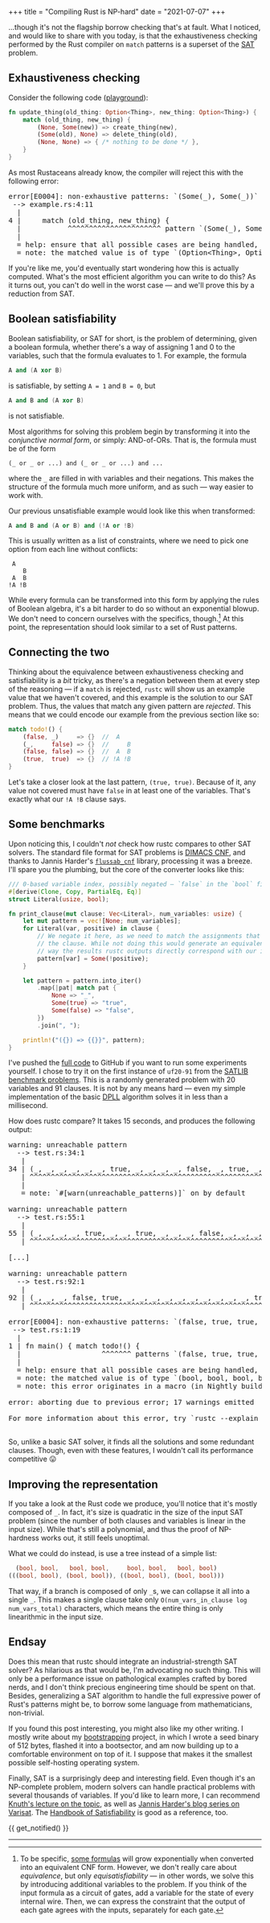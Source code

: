 +++
title = "Compiling Rust is NP-hard"
date = "2021-07-07"
+++

...though it's not the flagship borrow checking that's at fault.  What I
noticed, and would like to share with you today, is that the exhaustiveness
checking performed by the Rust compiler on `match` patterns is a superset of the
[SAT] problem. <!-- more -->

## Exhaustiveness checking

Consider the following code ([playground]):

```rust
fn update_thing(old_thing: Option<Thing>, new_thing: Option<Thing>) {
    match (old_thing, new_thing) {
        (None, Some(new)) => create_thing(new),
        (Some(old), None) => delete_thing(old),
        (None, None) => { /* nothing to be done */ },
    }
}
```

As most Rustaceans already know, the compiler will reject this with the
following error:

<pre class="ansi2html-content">
<span class="ansi1"></span><span class="ansi1 ansi38-9">error[E0004]</span><span class="ansi1">: non-exhaustive patterns: `(Some(_), Some(_))` not covered</span>
 <span class="ansi1"></span><span class="ansi1 ansi38-12">--&gt; </span>example.rs:4:11
  <span class="ansi1"></span><span class="ansi1 ansi38-12">|</span>
<span class="ansi1"></span><span class="ansi1 ansi38-12">4</span> <span class="ansi1"></span><span class="ansi1 ansi38-12">| </span>    match (old_thing, new_thing) {
  <span class="ansi1"></span><span class="ansi1 ansi38-12">| </span>          <span class="ansi1"></span><span class="ansi1 ansi38-9">^^^^^^^^^^^^^^^^^^^^^^</span> <span class="ansi1"></span><span class="ansi1 ansi38-9">pattern `(Some(_), Some(_))` not covered</span>
  <span class="ansi1"></span><span class="ansi1 ansi38-12">|</span>
  <span class="ansi1"></span><span class="ansi1 ansi38-12">= </span><span class="ansi1">help</span>: ensure that all possible cases are being handled, possibly by adding wildcards or more match arms
  <span class="ansi1"></span><span class="ansi1 ansi38-12">= </span><span class="ansi1">note</span>: the matched value is of type `(Option&lt;Thing&gt;, Option&lt;Thing&gt;)`
</pre>

If you're like me, you'd eventually start wondering how this is actually
computed. What's the most efficient algorithm you can write to do this? As it
turns out, you can't do well in the worst case — and we'll prove this by a
reduction from SAT.

## Boolean satisfiability

Boolean satisfiability, or SAT for short, is the problem of determining, given
a boolean formula, whether there's a way of assigning 1 and 0 to the
variables, such that the formula evaluates to 1. For example, the formula

```c++
A and (A xor B)
```

is satisfiable, by setting `A = 1` and `B = 0`, but

```c++
A and B and (A xor B)
```

is not satisfiable.

Most algorithms for solving this problem begin by transforming it into the
*conjunctive normal form*, or simply: AND-of-ORs. That is, the formula must be
of the form

```
(_ or _ or ...) and (_ or _ or ...) and ...
```

where the `_` are filled in with variables and their negations. This makes the
structure of the formula much more uniform, and as such — way easier to work
with.

Our previous unsatisfiable example would look like this when transformed:

```c++
A and B and (A or B) and (!A or !B)
```

This is usually written as a list of constraints, where we need to pick one
option from each line without conflicts:

```
 A
    B
 A  B
!A !B
```

While every formula can be transformed into this form by applying the rules of
Boolean algebra, it's a bit harder to do so without an exponential blowup. We
don't need to concern ourselves with the specifics, though.[^clausal] At this
point, the representation should look similar to a set of Rust patterns.

## Connecting the two

Thinking about the equivalence between exhaustiveness checking and
satisfiability is a *bit* tricky, as there's a negation between them at
every step of the reasoning — if a `match` is rejected, `rustc` will show us an
example value that we haven't covered, and this example is the solution to our SAT
problem. Thus, the values that match any given pattern are *rejected*. This
means that we could encode our example from the previous section like so:

```rust
match todo!() {
    (false, _)     => {}  //  A
    (_,     false) => {}  //     B
    (false, false) => {}  //  A  B
    (true,  true)  => {}  // !A !B
}
```

Let's take a closer look at the last pattern, `(true, true)`. Because of it, any
value not covered must have `false` in at least one of the variables. That's
exactly what our `!A !B` clause says.

## Some benchmarks

Upon noticing this, I couldn't *not* check how rustc compares to other SAT
solvers. The standard file format for SAT problems is [DIMACS CNF], and thanks
to Jannis Harder's [`flussab_cnf`] library, processing it was a breeze.
I'll spare you the plumbing, but the core of the converter looks like this:

```rust
/// 0-based variable index, possibly negated — `false` in the `bool` field means negated
#[derive(Clone, Copy, PartialEq, Eq)]
struct Literal(usize, bool);

fn print_clause(mut clause: Vec<Literal>, num_variables: usize) {
    let mut pattern = vec![None; num_variables];
    for Literal(var, positive) in clause {
        // We negate it here, as we need to match the assignments that *don't* satisfy
        // the clause. While not doing this would generate an equivalent instance, this
        // way the results rustc outputs directly correspond with our input.
        pattern[var] = Some(!positive);
    }

    let pattern = pattern.into_iter()
        .map(|pat| match pat {
            None => "_",
            Some(true) => "true",
            Some(false) => "false",
        })
        .join(", ");

    println!("({}) => {{}}", pattern);
}
```

I've pushed the [full code][converter] to GitHub if you want to run some
experiments yourself. I chose to try it on the first instance of `uf20-91`
from the [SATLIB benchmark problems][satlib]. This is a randomly generated
problem with 20 variables and 91 clauses. It is not by any means hard — even
my simple implementation of the basic [DPLL] algorithm solves it in less than a
millisecond.

How does rustc compare? It takes 15 seconds, and produces the following output:

<pre class="ansi2html-content">
<span class="ansi1"></span><span class="ansi1 ansi33">warning</span><span class="ansi1">: unreachable pattern</span>
  <span class="ansi1"></span><span class="ansi1 ansi38-12">--&gt; </span>test.rs:34:1
   <span class="ansi1"></span><span class="ansi1 ansi38-12">|</span>
<span class="ansi1"></span><span class="ansi1 ansi38-12">34</span> <span class="ansi1"></span><span class="ansi1 ansi38-12">| </span>(_, _, _, _, _, _, true, _, _, _, _, false, _, true, _, _, _, _, _, _) =&gt; {}
   <span class="ansi1"></span><span class="ansi1 ansi38-12">| </span><span class="ansi1"></span><span class="ansi1 ansi33">^^^^^^^^^^^^^^^^^^^^^^^^^^^^^^^^^^^^^^^^^^^^^^^^^^^^^^^^^^^^^^^^^^^^^^</span>
   <span class="ansi1"></span><span class="ansi1 ansi38-12">|</span>
   <span class="ansi1"></span><span class="ansi1 ansi38-12">= </span><span class="ansi1">note</span>: `#[warn(unreachable_patterns)]` on by default

<span class="ansi1"></span><span class="ansi1 ansi33">warning</span><span class="ansi1">: unreachable pattern</span>
  <span class="ansi1"></span><span class="ansi1 ansi38-12">--&gt; </span>test.rs:55:1
   <span class="ansi1"></span><span class="ansi1 ansi38-12">|</span>
<span class="ansi1"></span><span class="ansi1 ansi38-12">55</span> <span class="ansi1"></span><span class="ansi1 ansi38-12">| </span>(_, _, _, _, true, _, _, true, _, _, _, false, _, _, _, _, _, _, _, _) =&gt; {}
   <span class="ansi1"></span><span class="ansi1 ansi38-12">| </span><span class="ansi1"></span><span class="ansi1 ansi33">^^^^^^^^^^^^^^^^^^^^^^^^^^^^^^^^^^^^^^^^^^^^^^^^^^^^^^^^^^^^^^^^^^^^^^</span>

[...]

<span class="ansi1"></span><span class="ansi1 ansi33">warning</span><span class="ansi1">: unreachable pattern</span>
  <span class="ansi1"></span><span class="ansi1 ansi38-12">--&gt; </span>test.rs:92:1
   <span class="ansi1"></span><span class="ansi1 ansi38-12">|</span>
<span class="ansi1"></span><span class="ansi1 ansi38-12">92</span> <span class="ansi1"></span><span class="ansi1 ansi38-12">| </span>(_, _, _, false, true, _, _, _, _, _, _, _, _, _, _, true, _, _, _, _) =&gt; {}
   <span class="ansi1"></span><span class="ansi1 ansi38-12">| </span><span class="ansi1"></span><span class="ansi1 ansi33">^^^^^^^^^^^^^^^^^^^^^^^^^^^^^^^^^^^^^^^^^^^^^^^^^^^^^^^^^^^^^^^^^^^^^^</span>

<span class="ansi1"></span><span class="ansi1 ansi38-9">error[E0004]</span><span class="ansi1">: non-exhaustive patterns: `(false, true, true, true, false, false, false, true, true, true, true, false, false, true, true, false, true, true, true, true)`, `(true, false, false, false, false, true, false, false, false, false, false, false, true, true, true, false, true, false, false, true)`, `(true, false, false, false, false, true, false, false, true, false, false, false, false, true, true, false, true, false, false, true)` and 4 more not covered</span>
 <span class="ansi1"></span><span class="ansi1 ansi38-12">--&gt; </span>test.rs:1:19
  <span class="ansi1"></span><span class="ansi1 ansi38-12">|</span>
<span class="ansi1"></span><span class="ansi1 ansi38-12">1</span> <span class="ansi1"></span><span class="ansi1 ansi38-12">| </span>fn main() { match todo!() {
  <span class="ansi1"></span><span class="ansi1 ansi38-12">| </span>                  <span class="ansi1"></span><span class="ansi1 ansi38-9">^^^^^^^</span> <span class="ansi1"></span><span class="ansi1 ansi38-9">patterns `(false, true, true, true, false, false, false, true, true, true, true, false, false, true, true, false, true, true, true, true)`, `(true, false, false, false, false, true, false, false, false, false, false, false, true, true, true, false, true, false, false, true)`, `(true, false, false, false, false, true, false, false, true, false, false, false, false, true, true, false, true, false, false, true)` and 4 more not covered</span>
  <span class="ansi1"></span><span class="ansi1 ansi38-12">|</span>
  <span class="ansi1"></span><span class="ansi1 ansi38-12">= </span><span class="ansi1">help</span>: ensure that all possible cases are being handled, possibly by adding wildcards or more match arms
  <span class="ansi1"></span><span class="ansi1 ansi38-12">= </span><span class="ansi1">note</span>: the matched value is of type `(bool, bool, bool, bool, bool, bool, bool, bool, bool, bool, bool, bool, bool, bool, bool, bool, bool, bool, bool, bool)`
  <span class="ansi1"></span><span class="ansi1 ansi38-12">= </span><span class="ansi1">note</span>: this error originates in a macro (in Nightly builds, run with -Z macro-backtrace for more info)

<span class="ansi1"></span><span class="ansi1 ansi38-9">error</span><span class="ansi1">: aborting due to previous error; 17 warnings emitted</span>

<span class="ansi1">For more information about this error, try `rustc --explain E0004`.</span>

</pre>

So, unlike a basic SAT solver, it finds all the solutions and some redundant
clauses. Though, even with these features, I wouldn't call its performance
competitive :stuck_out_tongue:

## Improving the representation

If you take a look at the Rust code we produce, you'll notice that it's mostly
composed of `_`. In fact, it's size is quadratic in the size of the input SAT
problem (since the number of both clauses and variables is linear in the input
size). While that's still a polynomial, and thus the proof of NP-hardness works
out, it still feels unoptimal.

What we could do instead, is use a tree instead of a simple list:

```rust
  (bool, bool,   bool, bool,     bool, bool,   bool, bool)
(((bool, bool), (bool, bool)), ((bool, bool), (bool, bool)))
```

That way, if a branch is composed of only `_`s, we can collapse it all into a
single `_`. This makes a single clause take only `O(num_vars_in_clause log num_vars_total)`
characters, which means the entire thing is only linearithmic in the input size.

## Endsay

Does this mean that rustc should integrate an industrial-strength SAT solver?
As hilarious as that would be, I'm advocating no such thing. This will only be a
performance issue on pathological examples crafted by bored nerds, and I don't
think precious engineering time should be spent on that. Besides, generalizing a
SAT algorithm to handle the full expressive power of Rust's patterns might be,
to borrow some language from mathematicians, non-trivial.

If you found this post interesting, you might also like my other writing. I
mostly write about my [bootstrapping] project, in which I wrote a seed binary of
512 bytes, flashed it into a bootsector, and am now building up to a comfortable
environment on top of it. I suppose that makes it the smallest possible
self-hosting operating system.

Finally, SAT is a surprisingly deep and interesting field. Even though it's an
NP-complete problem, modern solvers can handle practical problems with several
thousands of variables. If you'd like to learn more, I can recommend [Knuth's
lecture on the topic][knuth], as well as [Jannis Harder's blog series on
Varisat][varisat]. The [Handbook of Satisfiability][handbook] is good as a
reference, too.

{{ get_notified() }}

---

[^clausal]: To be specific, [some formulas][wiki-cnf] will grow exponentially
  when converted into an equivalent CNF form. However, we don't really care
  about *equivalence*, but only *equisatisfiability* — in other words, we solve
  this by introducing additional variables to the problem. If you think of the
  input formula as a circuit of gates, add a variable for the state of every
  internal wire. Then, we can express the constraint that the output of each
  gate agrees with the inputs, separately for each gate.

[SAT]: https://en.wikipedia.org/wiki/Boolean_satisfiability_problem
[wiki-cnf]: https://en.wikipedia.org/wiki/Conjunctive_normal_form#Conversion_into_CNF
[playground]: https://play.rust-lang.org/?version=stable&mode=debug&edition=2018&gist=cab7e0bcf26b0180f15324d81009870d
[DIMACS CNF]: https://logic.pdmi.ras.ru/~basolver/dimacs.html
[`flussab_cnf`]: https://crates.io/crates/flussab-cnf
[converter]: https://github.com/NieDzejkob/rustc-sat
[satlib]: https://www.cs.ubc.ca/~hoos/SATLIB/benchm.html
[DPLL]: https://en.wikipedia.org/wiki/DPLL_algorithm
[twitter]: https://twitter.com/NieDzejkob
[bootstrapping]: @/bootstrap/_index.md
[knuth]: https://www.youtube.com/watch?v=g4lhrVPDUG0
[varisat]: https://jix.one/blog/
[handbook]: https://ebooks.iospress.nl/volume/handbook-of-satisfiability-second-edition
